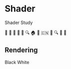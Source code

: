 # Shader
Shader Study

:frog: :feet: :hatched_chick: :hatching_chick: :palm_tree: :mag: :house: :muscle: :cn: :mount_fuji: :mag: :large_blue_circle: :shit:

## Rendering  
Black White 
